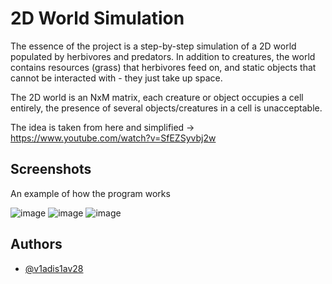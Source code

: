 
# 2D World Simulation

The essence of the project is a step-by-step simulation of a 2D world populated by herbivores and predators. In addition to creatures, the world contains resources (grass) that herbivores feed on, and static objects that cannot be interacted with - they just take up space.

The 2D world is an NxM matrix, each creature or object occupies a cell entirely, the presence of several objects/creatures in a cell is unacceptable.

The idea is taken from here and simplified -> https://www.youtube.com/watch?v=SfEZSyvbj2w


## Screenshots

An example of how the program works


![image](https://github.com/user-attachments/assets/28c92ce8-e38a-48dd-a8bd-7e4698880b47)
![image](https://github.com/user-attachments/assets/b6b0809a-ec57-4e50-9c2a-1b177c3ee044)
![image](https://github.com/user-attachments/assets/0e555c1c-e05d-4c28-89d3-21d71dc99db1)

## Authors

- [@v1adis1av28](https://github.com/v1adis1av28)

